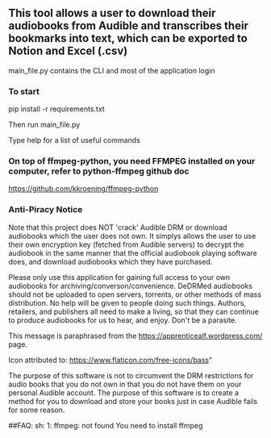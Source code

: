 ## This tool allows a user to download their audiobooks from Audible and transcribes their bookmarks into text, which can be exported to Notion and Excel (.csv)

main_file.py contains the CLI and most of the application login

### To start

pip install -r requirements.txt

Then run main_file.py

Type help for a list of useful commands

### On top of ffmpeg-python, you need FFMPEG installed on your computer, refer to python-ffmpeg github doc
https://github.com/kkroening/ffmpeg-python



### Anti-Piracy Notice
Note that this project does NOT 'crack' Audible DRM or download audiobooks which the user does not own. It simplys allows the user to use their own encryption key (fetched from Audible servers) to decrypt the audiobook in the same manner that the official audiobook playing software does, and download audiobooks which they have purchased.

Please only use this application for gaining full access to your own audiobooks for archiving/converson/convenience. DeDRMed audiobooks should not be uploaded to open servers, torrents, or other methods of mass distribution. No help will be given to people doing such things. Authors, retailers, and publishers all need to make a living, so that they can continue to produce audiobooks for us to hear, and enjoy. Don't be a parasite.

This message is paraphrased from the https://apprenticealf.wordpress.com/ page.

Icon attributed to:
https://www.flaticon.com/free-icons/bass"


The purpose of this software is not to circumvent the DRM restrictions for audio books that you do not own in that you do not have them on your personal Audible account. The purpose of this software is to create a method for you to download and store your books just in case Audible fails for some reason.

##FAQ:
sh: 1: ffmpeg: not found
You need to install ffmpeg

